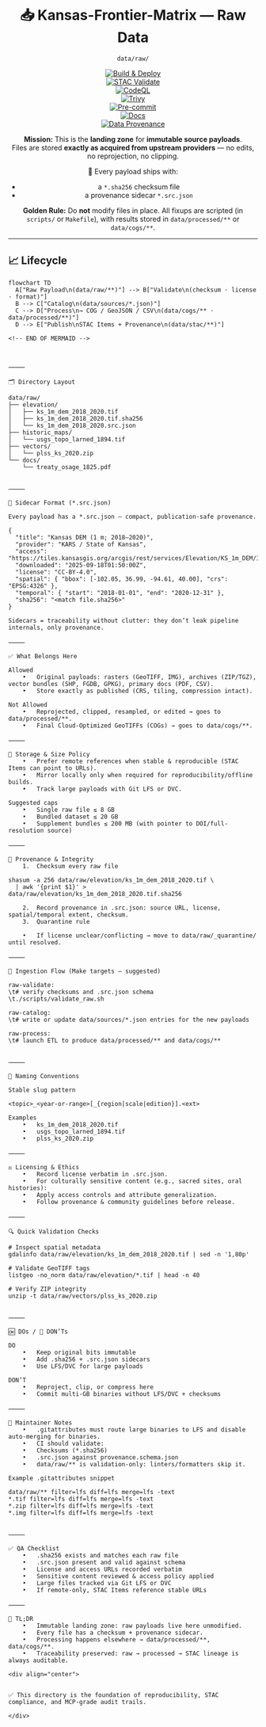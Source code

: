 <div align="center">

# 📥 Kansas-Frontier-Matrix — Raw Data  
`data/raw/`

[![Build & Deploy](https://github.com/bartytime4life/Kansas-Frontier-Matrix/actions/workflows/site.yml/badge.svg)](../../.github/workflows/site.yml)  
[![STAC Validate](https://github.com/bartytime4life/Kansas-Frontier-Matrix/actions/workflows/stac-validate.yml/badge.svg)](../../.github/workflows/stac-validate.yml)  
[![CodeQL](https://github.com/bartytime4life/Kansas-Frontier-Matrix/actions/workflows/codeql.yml/badge.svg)](../../.github/workflows/codeql.yml)  
[![Trivy](https://github.com/bartytime4life/Kansas-Frontier-Matrix/actions/workflows/trivy.yml/badge.svg)](../../.github/workflows/trivy.yml)  
[![Pre-commit](https://github.com/bartytime4life/Kansas-Frontier-Matrix/actions/workflows/pre-commit.yml/badge.svg)](../../.pre-commit-config.yaml)  
[![Docs](https://img.shields.io/badge/docs-MCP%20Standards-blue.svg)](../../docs/)  
[![Data Provenance](https://img.shields.io/badge/provenance-verified✅-green.svg)](../../stac/items/)  

**Mission:** This is the **landing zone** for **immutable source payloads**.  
Files are stored **exactly as acquired from upstream providers** — no edits, no reprojection, no clipping.

📌 Every payload ships with:
- a `*.sha256` checksum file  
- a provenance sidecar `*.src.json`

**Golden Rule:** Do **not** modify files in place. All fixups are scripted (in `scripts/` or `Makefile`), with results stored in `data/processed/**` or `data/cogs/**`.

</div>

---

## 📈 Lifecycle

```mermaid
flowchart TD
  A["Raw Payload\n(data/raw/**)"] --> B["Validate\n(checksum · license · format)"]
  B --> C["Catalog\n(data/sources/*.json)"]
  C --> D["Process\n→ COG / GeoJSON / CSV\n(data/cogs/** · data/processed/**)"]
  D --> E["Publish\nSTAC Items + Provenance\n(data/stac/**)"]

<!-- END OF MERMAID -->



⸻

🗂️ Directory Layout

data/raw/
├── elevation/
│   ├── ks_1m_dem_2018_2020.tif
│   ├── ks_1m_dem_2018_2020.tif.sha256
│   └── ks_1m_dem_2018_2020.src.json
├── historic_maps/
│   └── usgs_topo_larned_1894.tif
├── vectors/
│   └── plss_ks_2020.zip
└── docs/
    └── treaty_osage_1825.pdf


⸻

🧾 Sidecar Format (*.src.json)

Every payload has a *.src.json — compact, publication-safe provenance.

{
  "title": "Kansas DEM (1 m; 2018–2020)",
  "provider": "KARS / State of Kansas",
  "access": "https://tiles.kansasgis.org/arcgis/rest/services/Elevation/KS_1m_DEM/ImageServer",
  "downloaded": "2025-09-18T01:50:00Z",
  "license": "CC-BY-4.0",
  "spatial": { "bbox": [-102.05, 36.99, -94.61, 40.00], "crs": "EPSG:4326" },
  "temporal": { "start": "2018-01-01", "end": "2020-12-31" },
  "sha256": "<match file.sha256>"
}

Sidecars = traceability without clutter: they don’t leak pipeline internals, only provenance.

⸻

✅ What Belongs Here

Allowed
	•	Original payloads: rasters (GeoTIFF, IMG), archives (ZIP/TGZ), vector bundles (SHP, FGDB, GPKG), primary docs (PDF, CSV).
	•	Store exactly as published (CRS, tiling, compression intact).

Not Allowed
	•	Reprojected, clipped, resampled, or edited → goes to data/processed/**.
	•	Final Cloud-Optimized GeoTIFFs (COGs) → goes to data/cogs/**.

⸻

💾 Storage & Size Policy
	•	Prefer remote references when stable & reproducible (STAC Items can point to URLs).
	•	Mirror locally only when required for reproducibility/offline builds.
	•	Track large payloads with Git LFS or DVC.

Suggested caps
	•	Single raw file ≤ 8 GB
	•	Bundled dataset ≤ 20 GB
	•	Supplement bundles ≤ 200 MB (with pointer to DOI/full-resolution source)

⸻

🧪 Provenance & Integrity
	1.	Checksum every raw file

shasum -a 256 data/raw/elevation/ks_1m_dem_2018_2020.tif \
  | awk '{print $1}' > data/raw/elevation/ks_1m_dem_2018_2020.tif.sha256

	2.	Record provenance in .src.json: source URL, license, spatial/temporal extent, checksum.
	3.	Quarantine rule

	•	If license unclear/conflicting → move to data/raw/_quarantine/ until resolved.

⸻

🚚 Ingestion Flow (Make targets — suggested)

raw-validate:
\t# verify checksums and .src.json schema
\t./scripts/validate_raw.sh

raw-catalog:
\t# write or update data/sources/*.json entries for the new payloads

raw-process:
\t# launch ETL to produce data/processed/** and data/cogs/**


⸻

🧭 Naming Conventions

Stable slug pattern

<topic>_<year-or-range>[_{region|scale|edition}].<ext>

Examples
	•	ks_1m_dem_2018_2020.tif
	•	usgs_topo_larned_1894.tif
	•	plss_ks_2020.zip

⸻

⚖️ Licensing & Ethics
	•	Record license verbatim in .src.json.
	•	For culturally sensitive content (e.g., sacred sites, oral histories):
	•	Apply access controls and attribute generalization.
	•	Follow provenance & community guidelines before release.

⸻

🔍 Quick Validation Checks

# Inspect spatial metadata
gdalinfo data/raw/elevation/ks_1m_dem_2018_2020.tif | sed -n '1,80p'

# Validate GeoTIFF tags
listgeo -no_norm data/raw/elevation/*.tif | head -n 40

# Verify ZIP integrity
unzip -t data/raw/vectors/plss_ks_2020.zip


⸻

🆗 DOs / 🚫 DON’Ts

DO
	•	Keep original bits immutable
	•	Add .sha256 + .src.json sidecars
	•	Use LFS/DVC for large payloads

DON’T
	•	Reproject, clip, or compress here
	•	Commit multi-GB binaries without LFS/DVC + checksums

⸻

🔧 Maintainer Notes
	•	.gitattributes must route large binaries to LFS and disable auto-merging for binaries.
	•	CI should validate:
	•	Checksums (*.sha256)
	•	.src.json against provenance.schema.json
	•	data/raw/** is validation-only: linters/formatters skip it.

Example .gitattributes snippet

data/raw/** filter=lfs diff=lfs merge=lfs -text
*.tif filter=lfs diff=lfs merge=lfs -text
*.zip filter=lfs diff=lfs merge=lfs -text
*.img filter=lfs diff=lfs merge=lfs -text


⸻

✅ QA Checklist
	•	.sha256 exists and matches each raw file
	•	.src.json present and valid against schema
	•	License and access URLs recorded verbatim
	•	Sensitive content reviewed & access policy applied
	•	Large files tracked via Git LFS or DVC
	•	If remote-only, STAC Items reference stable URLs

⸻

🧾 TL;DR
	•	Immutable landing zone: raw payloads live here unmodified.
	•	Every file has a checksum + provenance sidecar.
	•	Processing happens elsewhere → data/processed/**, data/cogs/**.
	•	Traceability preserved: raw → processed → STAC lineage is always auditable.

<div align="center">


✅ This directory is the foundation of reproducibility, STAC compliance, and MCP-grade audit trails.

</div>
```
